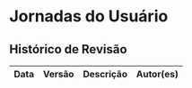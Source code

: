 # Jornadas do Usuário

## Histórico de Revisão

| Data  | Versão | Descrição | Autor(es) |
|-------|--------|-----------|-----------|
